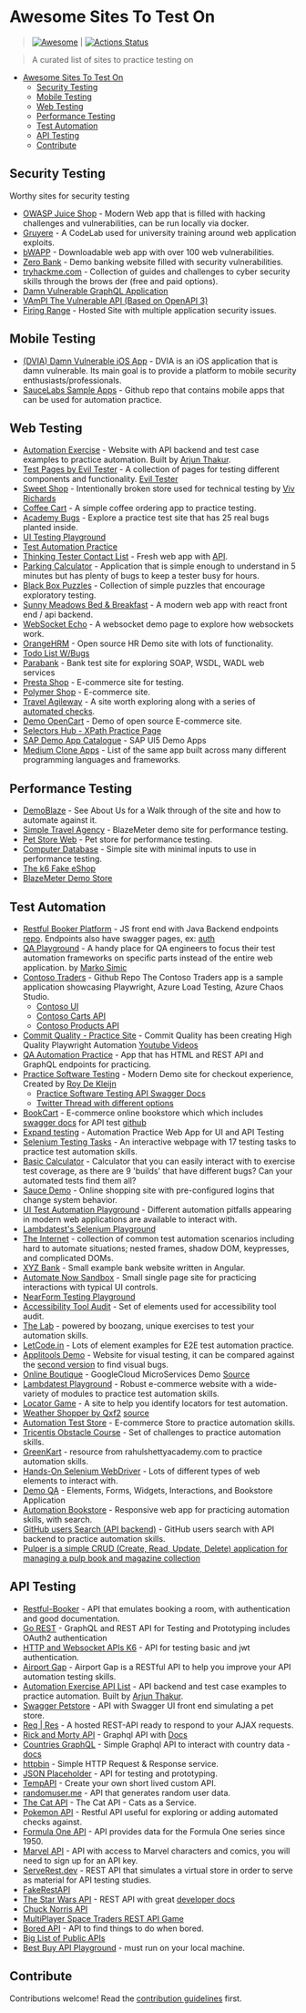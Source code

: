 # Awesome Sites To Test On

> [![Awesome](https://awesome.re/badge.svg)](https://awesome.re) | [![Actions Status](https://github.com/bmayhew/awesome-sites-to-test-on/workflows/Link%20Checker/badge.svg)](https://github.com/bmayhew/awesome-sites-to-test-on/actions)

> A curated list of sites to practice testing on

- [Awesome Sites To Test On](#awesome-sites-to-test-on)
  - [Security Testing](#security-testing)
  - [Mobile Testing](#mobile-testing)
  - [Web Testing](#web-testing)
  - [Performance Testing](#performance-testing)
  - [Test Automation](#test-automation)
  - [API Testing](#api-testing)
  - [Contribute](#contribute)

## Security Testing

Worthy sites for security testing

- [OWASP Juice Shop](https://owasp.org/www-project-juice-shop/) - Modern Web app that is filled with hacking challenges and vulnerabilities, can be run locally via docker.
- [Gruyere](https://google-gruyere.appspot.com/) - A CodeLab used for university training around web application exploits.
- [bWAPP](http://www.itsecgames.com/) - Downloadable web app with over 100 web vulnerabilities.
- [Zero Bank](http://zero.webappsecurity.com/) - Demo banking website filled with security vulnerabilities.
- [tryhackme.com](https://tryhackme.com/) - Collection of guides and challenges to cyber security skills through the brows der (free and paid options).
- [Damn Vulnerable GraphQL Application](https://github.com/dolevf/Damn-Vulnerable-GraphQL-Application)
- [VAmPI The Vulnerable API (Based on OpenAPI 3)](https://github.com/erev0s/VAmPI)
- [Firing Range](https://public-firing-range.appspot.com/) - Hosted Site with multiple application security issues.

## Mobile Testing

- [(DVIA) Damn Vulnerable iOS App](http://damnvulnerableiosapp.com/) - DVIA is an iOS application that is damn vulnerable. Its main goal is to provide a platform to mobile security enthusiasts/professionals.
- [SauceLabs Sample Apps](https://github.com/saucelabs/sample-app-mobile) - Github repo that contains mobile apps that can be used for automation practice.

## Web Testing

- [Automation Exercise](https://www.automationexercise.com/) - Website with API backend and test case examples to practice automation. Built by [Arjun Thakur](https://www.linkedin.com/in/arjun-thakur-36144b205/).
- [Test Pages by Evil Tester](https://testpages.eviltester.com/styled/index.html) - A collection of pages for testing different components and functionality. [Evil Tester](https://www.eviltester.com/)
- [Sweet Shop](https://sweetshop.netlify.app/) - Intentionally broken store used for technical testing by [Viv Richards](https://vivrichards.co.uk/tools/)
- [Coffee Cart](https://coffee-cart.app/) - A simple coffee ordering app to practice testing.
- [Academy Bugs](https://academybugs.com/find-bugs/) - Explore a practice test site that has 25 real bugs planted inside.
- [UI Testing Playground](http://uitestingplayground.com)
- [Test Automation Practice](https://testautomationpractice.blogspot.com/)
- [Thinking Tester Contact List](https://thinking-tester-contact-list.herokuapp.com/) - Fresh web app with [API](https://documenter.getpostman.com/view/4012288/TzK2bEa8).
- [Parking Calculator](https://www.shino.de/parkcalc/) - Application that is simple enough to understand in 5 minutes but has plenty of bugs to keep a tester busy for hours.
- [Black Box Puzzles](http://blackboxpuzzles.workroomprds.com/) - Collection of simple puzzles that encourage exploratory testing.
- [Sunny Meadows Bed & Breakfast](https://automationintesting.online/) - A modern web app with react front end / api backend.
- [WebSocket Echo](https://socketsbay.com/test-websockets) - A websocket demo page to explore how websockets work.
- [OrangeHRM](https://orangehrm-demo-6x.orangehrmlive.com/) - Open source HR Demo site with lots of functionality.
- [Todo List W/Bugs](http://todolist.james.am/#/)
- [Parabank](https://parabank.parasoft.com/parabank/admin.htm) - Bank test site for exploring SOAP, WSDL, WADL web services
- [Presta Shop](https://demo.prestashop.com/#/en/front) - E-commerce site for testing.
- [Polymer Shop](https://shop.polymer-project.org/) - E-commerce site.
- [Travel Agileway](http://travel.agileway.net/login) - A site worth exploring along with a series of [automated checks](https://github.com/testwisely/agiletravel-ui-tests).
- [Demo OpenCart](https://demo.opencart.com/) - Demo of open source E-commerce site.
- [Selectors Hub - XPath Practice Page](https://selectorshub.com/xpath-practice-page/)
- [SAP Demo App Catalogue](https://ui5.sap.com/#/demoapps) - SAP UI5 Demo Apps
- [Medium Clone Apps](https://codebase.show/projects/realworld) - List of the same app built across many different programming languages and frameworks.

## Performance Testing

- [DemoBlaze](https://demoblaze.com/) - See About Us for a Walk through of the site and how to automate against it.
- [Simple Travel Agency](https://blazedemo.com/index.php) - BlazeMeter demo site for performance testing.
- [Pet Store Web](https://petstore.octoperf.com/actions/Catalog.action) - Pet store for performance testing.
- [Computer Database](https://computer-database.gatling.io/computers) - Simple site with minimal inputs to use in performance testing.
- [The k6 Fake eShop](http://ecommerce.test.k6.io/)
- [BlazeMeter Demo Store](https://www.demoblaze.com/)

## Test Automation

- [Restful Booker Platform](https://automationintesting.online) - JS front end with Java Backend endpoints [repo](https://github.com/mwinteringham/restful-booker-platform). Endpoints also have swagger pages, ex: [auth](https://automationintesting.online/auth/swagger-ui/index.html#/)
- [QA Playground](https://qaplayground.dev/) - A handy place for QA engineers to focus their test automation frameworks on specific parts instead of the entire web application. by [Marko Simic](https://www.linkedin.com/in/marko-simic-whitey/)
- [Contoso Traders](https://github.com/microsoft/contosotraders-cloudtesting) - Github Repo The Contoso Traders app is a sample application showcasing Playwright, Azure Load Testing, Azure Chaos Studio.
  - [Contoso UI](https://cloudtesting.contosotraders.com/)
  - [Contoso Carts API](https://contoso-traders-cartsctprd.bluestone-748d2276.eastus.azurecontainerapps.io/swagger/index.html)
  - [Contoso Products API](https://contoso-traders-productsctprd.eastus.cloudapp.azure.com/swagger/index.html)
- [Commit Quality - Practice Site](https://commitquality.com/) - Commit Quality has been creating High Quality Playwright Automation [Youtube Videos](https://www.youtube.com/@commitquality)
- [QA Automation Practice](https://qa-practice.netlify.app/) - App that has HTML and REST API and GraphQL endpoints for practicing.
- [Practice Software Testing](https://practicesoftwaretesting.com/) - Modern Demo site for checkout experience, Created by [Roy De Kleijn](https://twitter.com/TheWebTester)
  - [Practice Software Testing API Swagger Docs](https://api.practicesoftwaretesting.com/api/documentation)
  - [Twitter Thread with different options](https://twitter.com/TheWebTester/status/1593906285300400128)
- [BookCart](https://bookcart.azurewebsites.net/) - E-commerce online bookstore which which includes [swagger docs](https://bookcart.azurewebsites.net/swagger/index.html) for API test [github](https://github.com/AnkitSharma-007/bookcart)
- [Expand testing](https://practice.expandtesting.com/) - Automation Practice Web App for UI and API Testing
- [Selenium Testing Tasks](http://timvroom.com/selenium/playground/) - An interactive webpage with 17 testing tasks to practice test automation skills.
- [Basic Calculator](https://testsheepnz.github.io/BasicCalculator.html) - Calculator that you can easily interact with to exercise test coverage, as there are 9 'builds' that have different bugs? Can your automated tests find them all?
- [Sauce Demo](https://www.saucedemo.com/) - Online shopping site with pre-configured logins that change system behavior.
- [UI Test Automation Playground](http://www.uitestingplayground.com/) - Different automation pitfalls appearing in modern web applications are available to interact with.
- [Lambdatest's Selenium Playground](https://www.lambdatest.com/selenium-playground/)
- [The Internet](http://the-internet.herokuapp.com/) - collection of common test automation scenarios including hard to automate situations; nested frames, shadow DOM, keypresses, and complicated DOMs.
- [XYZ Bank](https://www.globalsqa.com/angularJs-protractor/BankingProject/) - Small example bank website written in Angular.
- [Automate Now Sandbox](https://automatenow.io/sandbox-automation-testing-practice-website/) - Small single page site for practicing interactions with typical UI controls.
- [NearForm Testing Playground](https://nearform.github.io/testing-playground/)
- [Accessibility Tool Audit](https://alphagov.github.io/accessibility-tool-audit/test-cases.html#content) - Set of elements used for accessibility tool audit.
- [The Lab](http://thelab.boozang.com/) - powered by boozang, unique exercises to test your automation skills.
- [LetCode.in](https://letcode.in/test) - Lots of element examples for E2E test automation practice.
- [Applitools Demo](https://demo.applitools.com/) - Website for visual testing, it can be compared against the [second version](https://demo.applitools.com/index_v2.html) to find visual bugs.
- [Online Boutique](https://onlineboutique.dev/) - GoogleCloud MicroServices Demo [Source](https://github.com/GoogleCloudPlatform/microservices-demo)
- [Lambdatest Playground](https://ecommerce-playground.lambdatest.io) - Robust e-commerce website with a wide-variety of modules to practice test automation skills.
- [Locator Game](https://testsmith-io.github.io/locator-game/) - A site to help you identify locators for test automation.
- [Weather Shopper by Qxf2](https://weathershopper.pythonanywhere.com/) [source](https://github.com/qxf2/weather-shopper)
- [Automation Test Store](https://automationteststore.com/) - E-commerce Store to practice automation skills.
- [Tricentis Obstacle Course](https://obstaclecourse.tricentis.com/Obstacles) - Set of challenges to practice automation skills.
- [GreenKart](https://rahulshettyacademy.com/seleniumPractise/#/) - resource from rahulshettyacademy.com to practice automation skills.
- [Hands-On Selenium WebDriver](https://bonigarcia.dev/selenium-webdriver-java/) - Lots of different types of web elements to interact with.
- [Demo QA](https://demoqa.com/) - Elements, Forms, Widgets, Interactions, and Bookstore Application
- [Automation Bookstore](https://automationbookstore.dev/) - Responsive web app for practicing automation skills, with search.
- [GitHub users Search (API backend)](https://gh-users-search.netlify.app/) - GitHub users search with API backend to practice automation skills.
- [Pulper is a simple CRUD (Create, Read, Update, Delete) application for managing a pulp book and magazine collection](https://thepulper.herokuapp.com/apps/pulp/)

## API Testing

- [Restful-Booker](https://restful-booker.herokuapp.com/) - API that emulates booking a room, with authentication and good documentation.
- [Go REST](https://gorest.co.in/) - GraphQL and REST API for Testing and Prototyping includes OAuth2 authentication
- [HTTP and Websocket APIs K6](https://test-api.k6.io/) - API for testing basic and jwt authentication.
- [Airport Gap](https://airportgap.dev-tester.com/) - Airport Gap is a RESTful API to help you improve your API automation testing skills.
- [Automation Exercise API List](https://www.automationexercise.com/api_list) - API backend and test case examples to practice automation. Built by [Arjun Thakur](https://www.linkedin.com/in/arjun-thakur-36144b205/).
- [Swagger Petstore](https://petstore.swagger.io/) - API with Swagger UI front end simulating a pet store.
- [Req | Res](https://reqres.in/) - A hosted REST-API ready to respond to your AJAX requests.
- [Rick and Morty API](https://rickandmortyapi.com/graphql) - Graphql API with [Docs](https://rickandmortyapi.com/documentation/#graphql)
- [Countries GraphQL](https://countries.trevorblades.com/) - Simple Graphql API to interact with country data - [docs](https://github.com/trevorblades/countries)
- [httpbin](https://httpbin.org/) - Simple HTTP Request & Response service.
- [JSON Placeholder](https://jsonplaceholder.typicode.com/) - API for testing and prototyping.
- [TempAPI](https://tempapi.proj.me/) - Create your own short lived custom API.
- [randomuser.me](https://randomuser.me/) - API that generates random user data.
- [The Cat API](https://thecatapi.com/) - The Cat API - Cats as a Service.
- [Pokemon API](https://pokeapi.co/) - Restful API useful for exploring or adding automated checks against.
- [Formula One API](https://ergast.com/mrd/) - API provides data for the Formula One series since 1950.
- [Marvel API](https://developer.marvel.com/docs) - API with access to Marvel characters and comics, you will need to sign up for an API key.
- [ServeRest.dev](https://serverest.dev) - REST API that simulates a virtual store in order to serve as material for API testing studies.
- [FakeRestAPI](https://fakerestapi.azurewebsites.net/index.html)
- [The Star Wars API](https://swapi.dev) - REST API with great [developer docs](https://swapi.dev/documentation#base)
- [Chuck Norris API](https://api.chucknorris.io/)
- [MultiPlayer Space Traders REST API Game](https://spacetraders.io/)
- [Bored API](https://www.boredapi.com/) - API to find things to do when bored.
- [Big List of Public APIs](https://github.com/public-apis/public-apis/blob/master/README.md)
- [Best Buy API Playground](https://github.com/BestBuy/api-playground) - must run on your local machine.

## Contribute

Contributions welcome! Read the [contribution guidelines](contributing.md) first.
